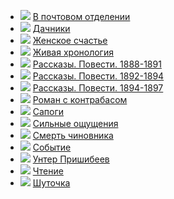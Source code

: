 * ![](/books/prose_classic/Антон%20Павлович%20Чехов/В%20почтовом%20отделении.jpg) [В почтовом отделении](/books/prose_classic/Антон%20Павлович%20Чехов/В%20почтовом%20отделении)
* ![](/books/prose_classic/Антон%20Павлович%20Чехов/Дачники.jpg) [Дачники](/books/prose_classic/Антон%20Павлович%20Чехов/Дачники)
* ![](/books/prose_classic/Антон%20Павлович%20Чехов/Женское%20счастье.jpg) [Женское счастье](/books/prose_classic/Антон%20Павлович%20Чехов/Женское%20счастье)
* ![](/books/prose_classic/Антон%20Павлович%20Чехов/Живая%20хронология.jpg) [Живая хронология](/books/prose_classic/Антон%20Павлович%20Чехов/Живая%20хронология)
* ![](/books/prose_classic/Антон%20Павлович%20Чехов/Рассказы.%20Повести.%201888-1891.jpg) [Рассказы. Повести. 1888-1891](/books/prose_classic/Антон%20Павлович%20Чехов/Рассказы.%20Повести.%201888-1891)
* ![](/books/prose_classic/Антон%20Павлович%20Чехов/Рассказы.%20Повести.%201892-1894.jpg) [Рассказы. Повести. 1892-1894](/books/prose_classic/Антон%20Павлович%20Чехов/Рассказы.%20Повести.%201892-1894)
* ![](/books/prose_classic/Антон%20Павлович%20Чехов/Рассказы.%20Повести.%201894-1897.jpg) [Рассказы. Повести. 1894-1897](/books/prose_classic/Антон%20Павлович%20Чехов/Рассказы.%20Повести.%201894-1897)
* ![](/books/prose_classic/Антон%20Павлович%20Чехов/Роман%20с%20контрабасом.jpg) [Роман с контрабасом](/books/prose_classic/Антон%20Павлович%20Чехов/Роман%20с%20контрабасом)
* ![](/books/prose_classic/Антон%20Павлович%20Чехов/Сапоги.jpg) [Сапоги](/books/prose_classic/Антон%20Павлович%20Чехов/Сапоги)
* ![](/books/prose_classic/Антон%20Павлович%20Чехов/Сильные%20ощущения.jpg) [Сильные ощущения](/books/prose_classic/Антон%20Павлович%20Чехов/Сильные%20ощущения)
* ![](/books/prose_classic/Антон%20Павлович%20Чехов/Смерть%20чиновника.jpg) [Смерть чиновника](/books/prose_classic/Антон%20Павлович%20Чехов/Смерть%20чиновника)
* ![](/books/prose_classic/Антон%20Павлович%20Чехов/Событие.jpg) [Событие](/books/prose_classic/Антон%20Павлович%20Чехов/Событие)
* ![](/books/prose_classic/Антон%20Павлович%20Чехов/Унтер%20Пришибеев.jpg) [Унтер Пришибеев](/books/prose_classic/Антон%20Павлович%20Чехов/Унтер%20Пришибеев)
* ![](/books/prose_classic/Антон%20Павлович%20Чехов/Чтение.jpg) [Чтение](/books/prose_classic/Антон%20Павлович%20Чехов/Чтение)
* ![](/books/prose_classic/Антон%20Павлович%20Чехов/Шуточка.jpg) [Шуточка](/books/prose_classic/Антон%20Павлович%20Чехов/Шуточка)